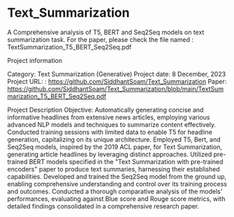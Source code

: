 # Text_Summarization
A Comprehensive analysis of T5, BERT and Seq2Seq models on text summarization task.
For the paper, please check the file named : TextSummarization_T5_BERT_Seq2Seq.pdf

Project information

Category: Text Summarization (Generative)
Project date: 8 December, 2023
Project URL: : https://github.com/SiddhantSoam/Text_Summarization
Paper: https://github.com/SiddhantSoam/Text_Summarization/blob/main/TextSummarization_T5_BERT_Seq2Seq.pdf

Project Description
Objective: Automatically generating concise and informative headlines from extensive news articles, employing various advanced NLP models and techniques to summarize content effectively​.
Conducted training sessions with limited data to enable T5 for headline generation, capitalizing on its unique architecture.
Employed T5, Bert, and Seq2Seq models, inspired by the 2019 ACL paper, for Text Summarization, generating article headlines by leveraging distinct approaches.
Utilized pre-trained BERT models specified in the "Text Summarization with pre-trained encoders" paper to produce text summaries, harnessing their established capabilities.
Developed and trained the Seq2Seq model from the ground up, enabling comprehensive understanding and control over its training process and outcomes.
Conducted a thorough comparative analysis of the models' performances, evaluating against Blue score and Rouge score metrics, with detailed findings consolidated in a comprehensive research paper.



